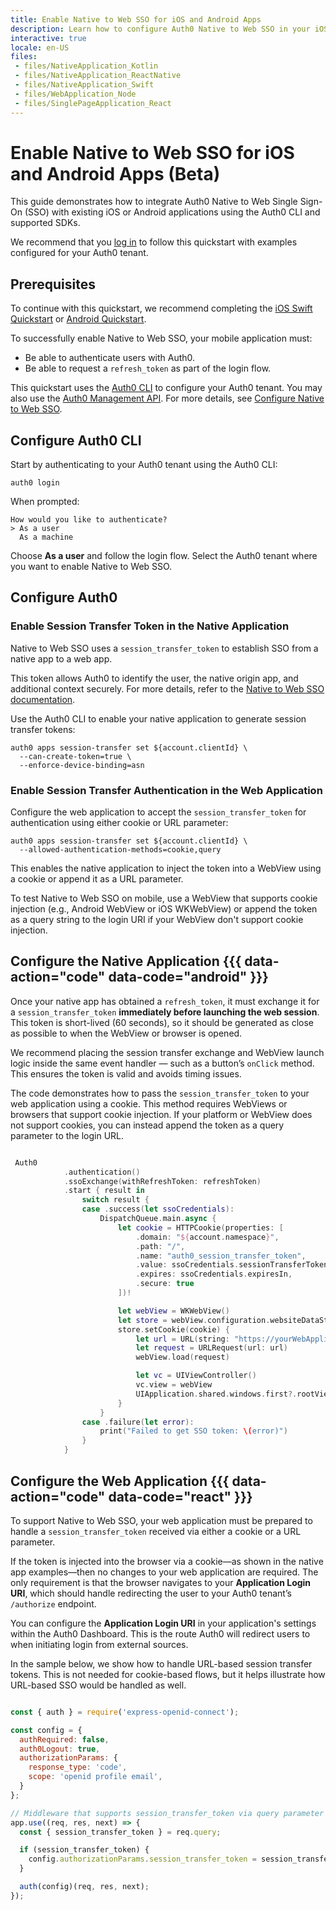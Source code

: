 ```yaml
---
title: Enable Native to Web SSO for iOS and Android Apps
description: Learn how to configure Auth0 Native to Web SSO in your iOS or Android apps using the Auth0 CLI and SDKs.
interactive: true
locale: en-US
files:
 - files/NativeApplication_Kotlin
 - files/NativeApplication_ReactNative
 - files/NativeApplication_Swift
 - files/WebApplication_Node
 - files/SinglePageApplication_React
---
```


# Enable Native to Web SSO for iOS and Android Apps (Beta)

<p>This guide demonstrates how to integrate Auth0 Native to Web Single Sign-On (SSO) with existing iOS or Android applications using the Auth0 CLI and supported SDKs.</p>

<p>We recommend that you <a href="https://auth0.com/login">log in</a> to follow this quickstart with examples configured for your Auth0 tenant.</p>

## Prerequisites

<p>To continue with this quickstart, we recommend completing the <a href="https://auth0.com/docs/quickstart/native/ios-swift/interactive">iOS Swift Quickstart</a> or <a href="https://auth0.com/docs/quickstart/native/android/interactive"> Android Quickstart</a>.</p>

<p>To successfully enable Native to Web SSO, your mobile application must:</p>
<ul>
  <li>Be able to authenticate users with Auth0.</li>
  <li>Be able to request a <code>refresh_token</code> as part of the login flow.</li>
</ul>

<div class="alert-container" severity="default">
<p>This quickstart uses the <a href="https://github.com/auth0/auth0-cli">Auth0 CLI</a> to configure your Auth0 tenant. You may also use the <a href="https://auth0.com/docs/api/management/v2">Auth0 Management API</a>. For more details, see <a href="#">Configure Native to Web SSO</a>.</p>
</div>

## Configure Auth0 CLI

<p>Start by authenticating to your Auth0 tenant using the Auth0 CLI:</p>

<pre><code class="language-bash">auth0 login</code></pre>

<p>When prompted:</p>

<pre><code>How would you like to authenticate?
> As a user
  As a machine
</code></pre>

<p>Choose <strong>As a user</strong> and follow the login flow. Select the Auth0 tenant where you want to enable Native to Web SSO.</p>

## Configure Auth0

### Enable Session Transfer Token in the Native Application

<p>Native to Web SSO uses a <code>session_transfer_token</code> to establish SSO from a native app to a web app.</p>

<p>This token allows Auth0 to identify the user, the native origin app, and additional context securely. For more details, refer to the <a href="#">Native to Web SSO documentation</a>.</p>

<p>Use the Auth0 CLI to enable your native application to generate session transfer tokens:</p>

<pre><code class="language-bash">auth0 apps session-transfer set ${account.clientId} \
  --can-create-token=true \
  --enforce-device-binding=asn</code></pre>

### Enable Session Transfer Authentication in the Web Application

<p>Configure the web application to accept the <code>session_transfer_token</code> for authentication using either cookie or URL parameter:</p>

<pre><code class="language-bash">auth0 apps session-transfer set ${account.clientId} \
  --allowed-authentication-methods=cookie,query</code></pre>

<p>This enables the native application to inject the token into a WebView using a cookie or append it as a URL parameter.</p>

<div class="alert-container" severity="info">
<p>To test Native to Web SSO on mobile, use a WebView that supports cookie injection (e.g., Android WebView or iOS WKWebView) or append the token as a query string to the login URI if your WebView don't support cookie injection.</p>
</div>

## Configure the Native Application {{{ data-action="code" data-code="android" }}}

<p>Once your native app has obtained a <code>refresh_token</code>, it must exchange it for a <code>session_transfer_token</code> <strong>immediately before launching the web session</strong>. This token is short-lived (60 seconds), so it should be generated as close as possible to when the WebView or browser is opened.</p>

<p>We recommend placing the session transfer exchange and WebView launch logic inside the same event handler — such as a button’s <code>onClick</code> method. This ensures the token is valid and avoids timing issues.</p>

<p>The code demonstrates how to pass the <code>session_transfer_token</code> to your web application using a cookie. This method requires WebViews or browsers that support cookie injection. If your platform or WebView does not support cookies, you can instead append the token as a query parameter to the login URL.</p>

```swift

 Auth0
            .authentication()
            .ssoExchange(withRefreshToken: refreshToken)
            .start { result in
                switch result {
                case .success(let ssoCredentials):
                    DispatchQueue.main.async {
                        let cookie = HTTPCookie(properties: [
                            .domain: "${account.namespace}",
                            .path: "/",
                            .name: "auth0_session_transfer_token",
                            .value: ssoCredentials.sessionTransferToken,
                            .expires: ssoCredentials.expiresIn,
                            .secure: true
                        ])!

                        let webView = WKWebView()
                        let store = webView.configuration.websiteDataStore.httpCookieStore
                        store.setCookie(cookie) {
                            let url = URL(string: "https://yourWebApplicationLoginURI")!
                            let request = URLRequest(url: url)
                            webView.load(request)

                            let vc = UIViewController()
                            vc.view = webView
                            UIApplication.shared.windows.first?.rootViewController?.present(vc, animated: true)
                        }
                    }
                case .failure(let error):
                    print("Failed to get SSO token: \(error)")
                }
            }

```

## Configure the Web Application {{{ data-action="code" data-code="react" }}}

<p>To support Native to Web SSO, your web application must be prepared to handle a <code>session_transfer_token</code> received via either a cookie or a URL parameter.</p>

<p>If the token is injected into the browser via a cookie—as shown in the native app examples—then no changes to your web application are required. The only requirement is that the browser navigates to your <strong>Application Login URI</strong>, which should handle redirecting the user to your Auth0 tenant’s <code>/authorize</code> endpoint.</p>

<div class="alert-container" severity="info">
<p>You can configure the <strong>Application Login URI</strong> in your application's settings within the Auth0 Dashboard. This is the route Auth0 will redirect users to when initiating login from external sources.</p>
</div>

<p>In the sample below, we show how to handle URL-based session transfer tokens. This is not needed for cookie-based flows, but it helps illustrate how URL-based SSO would be handled as well.</p>

```js

const { auth } = require('express-openid-connect');

const config = {
  authRequired: false,
  auth0Logout: true,
  authorizationParams: {
    response_type: 'code',
    scope: 'openid profile email',
  }
};

// Middleware that supports session_transfer_token via query parameter
app.use((req, res, next) => {
  const { session_transfer_token } = req.query;

  if (session_transfer_token) {
    config.authorizationParams.session_transfer_token = session_transfer_token;
  }

  auth(config)(req, res, next);
});

```
